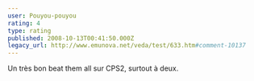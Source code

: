 ```yaml
---
user: Pouyou-pouyou
rating: 4
type: rating
published: 2008-10-13T00:41:50.000Z
legacy_url: http://www.emunova.net/veda/test/633.htm#comment-10137
---
```

Un très bon beat them all sur CPS2, surtout à deux.